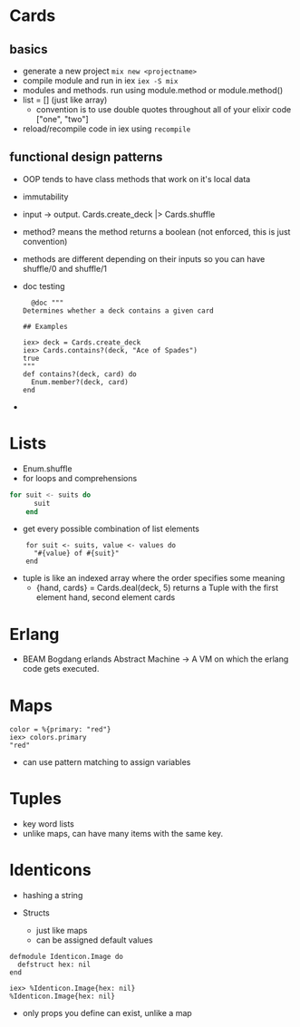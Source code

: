 # Cards

## basics

- generate a new project `mix new <projectname>`
- compile module and run in iex `iex -S mix`
- modules and methods. run using module.method or module.method()
- list = [] (just like array)
  - convention is to use double quotes throughout all of your elixir code ["one", "two"]
- reload/recompile code in iex using `recompile`

## functional design patterns

- OOP tends to have class methods that work on it's local data
- immutability
- input -> output. Cards.create_deck |> Cards.shuffle
- method? means the method returns a boolean (not enforced, this is just convention)
- methods are different depending on their inputs so you can have shuffle/0 and shuffle/1
- doc testing

  ```
    @doc """
  Determines whether a deck contains a given card

  ## Examples

  iex> deck = Cards.create_deck
  iex> Cards.contains?(deck, "Ace of Spades")
  true
  """
  def contains?(deck, card) do
    Enum.member?(deck, card)
  end
  ```

-

# Lists

- Enum.shuffle
- for loops and comprehensions

```elixir
for suit <- suits do
      suit
    end
```

- get every possible combination of list elements

```
    for suit <- suits, value <- values do
      "#{value} of #{suit}"
    end
```

- tuple is like an indexed array where the order specifies some meaning
  - {hand, cards} = Cards.deal(deck, 5) returns a Tuple with the first element hand, second element cards

# Erlang

- BEAM Bogdang erlands Abstract Machine -> A VM on which the erlang code gets executed.

# Maps

```iex
color = %{primary: "red"}
iex> colors.primary
"red"
```

- can use pattern matching to assign variables

# Tuples

- key word lists
- unlike maps, can have many items with the same key.

# Identicons

- hashing a string

- Structs
  - just like maps
  - can be assigned default values

```
defmodule Identicon.Image do
  defstruct hex: nil
end

iex> %Identicon.Image{hex: nil}
%Identicon.Image{hex: nil}
```

- only props you define can exist, unlike a map